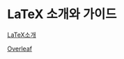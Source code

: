 LaTeX 소개와 가이드
==================

[LaTeX소개](https://kipid.tistory.com/entry/introducing-LaTeX-and-Guides)

[Overleaf](https://seing.tistory.com/4)



